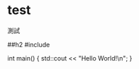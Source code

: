 # test







測試








##h2
#include <iostream>

int main()
{
    std::cout << "Hello World!\n";
}
##
